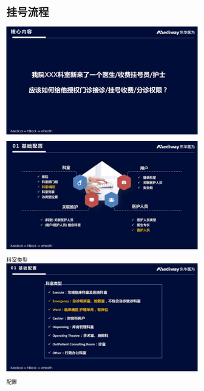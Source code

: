 # 挂号流程

![问题](asset/挂号接诊/04%20%20%20%20%20挂号接诊配置[00-01-22][20230717-084109185].jpg)

![菜单](asset/挂号接诊/04%20%20%20%20%20挂号接诊配置[00-01-50][20230717-090731650].jpg)

科室类型
![科室](asset/挂号接诊/04%20%20%20%20%20挂号接诊配置[00-10-25][20230717-091639359].jpg)

配置